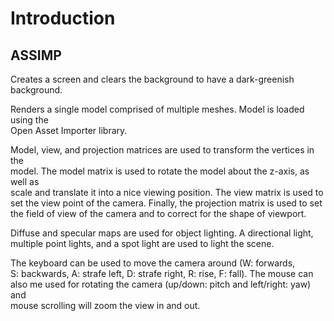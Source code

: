 Introduction
============

ASSIMP
------

Creates a screen and clears the background to have a dark-greenish background.

Renders a single model comprised of multiple meshes. Model is loaded using the  
Open Asset Importer library.

Model, view, and projection matrices are used to transform the vertices in the  
model. The model matrix is used to rotate the model about the z-axis, as well as  
scale and translate it into a nice viewing position. The view matrix is used to  
set the view point of the camera. Finally, the projection matrix is used to set  
the field of view of the camera and to correct for the shape of viewport.

Diffuse and specular maps are used for object lighting. A directional light,  
multiple point lights, and a spot light are used to light the scene.

The keyboard can be used to move the camera around (W: forwards,  
S: backwards, A: strafe left, D: strafe right, R: rise, F: fall). The mouse can  
also me used for rotating the camera (up/down: pitch and left/right: yaw) and  
mouse scrolling will zoom the view in and out.

